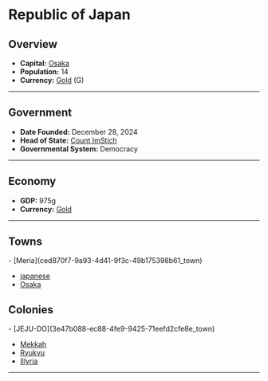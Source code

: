 <!--UNDEDITED FILE, remove this entire line if this file has been edited!-->
# <!--NAME-->Republic of Japan<!--NAME-->

## Overview

- **Capital:** <!--CAPITAL_LINK-->[Osaka](03d5d6da-a990-48c4-9cd0-4a063da0852c_town)<!--CAPITAL_LINK-->
- **Population:** <!--POPULATION-->14<!--POPULATION-->
- **Currency:** <!--CURRENCY_LINK-->[Gold](Gold_currency)<!--CURRENCY_LINK--> (<!--CURRENCY_ABV-->G<!--CURRENCY_ABV-->)

---

## Government

- **Date Founded:** <!--FOUNDED-->December 28, 2024<!--FOUNDED-->
- **Head of State:** <!--LEADER_TITLE_LINK-->[Count ImStich](ImStich_user)<!--LEADER_TITLE_LINK-->
- **Governmental System:** <!--GOVERNMENT-->Democracy<!--GOVERNMENT-->

---

## Economy

- **GDP:** <!--GDP-->975g<!--GDP-->
- **Currency:** <!--CURRENCY_LINK-->[Gold](Gold_currency)<!--CURRENCY_LINK-->

---

## Towns

<!--TOWNS-->- [Meria](ced870f7-9a93-4d41-9f3c-49b175398b61_town)
- [japanese](8f41e5c2-8644-466f-8176-7170bbda0979_town)
- [Osaka](03d5d6da-a990-48c4-9cd0-4a063da0852c_town)<!--TOWNS-->

## Colonies

<!--COLONIES-->- [JEJU-DO](3e47b088-ec88-4fe9-9425-71eefd2cfe8e_town)
- [Mekkah](7ccc0789-0bf4-4720-a83d-6d62f5de2db8_town)
- [Ryukyu](50136b06-83d6-4b7a-8b57-72384d637572_town)
- [Illyria](16ce59c3-85d5-451b-a27f-0c172c5e3ef3_town)<!--COLONIES-->

---